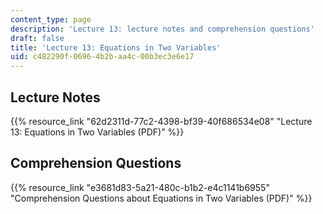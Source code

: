 ```yaml
---
content_type: page
description: 'Lecture 13: lecture notes and comprehension questions'
draft: false
title: 'Lecture 13: Equations in Two Variables'
uid: c482290f-0696-4b2b-aa4c-00b3ec3e6e17
---
```

## Lecture Notes

{{% resource_link "62d2311d-77c2-4398-bf39-40f686534e08" "Lecture 13: Equations in Two Variables (PDF)" %}}

## Comprehension Questions

{{% resource_link "e3681d83-5a21-480c-b1b2-e4c1141b6955" "Comprehension Questions about Equations in Two Variables (PDF)" %}}